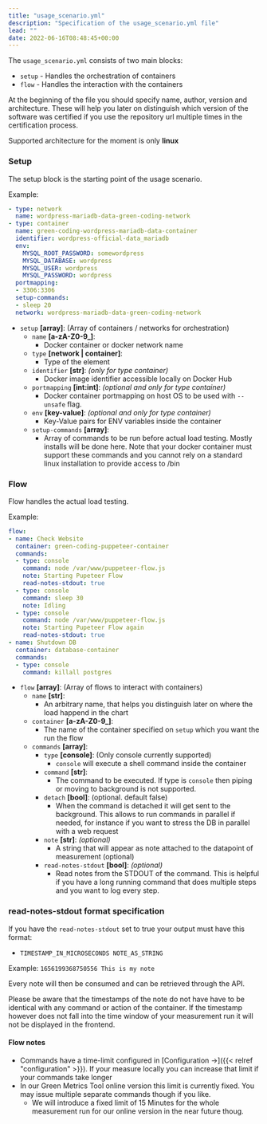 ```yaml
---
title: "usage_scenario.yml"
description: "Specification of the usage_scenario.yml file"
lead: ""
date: 2022-06-16T08:48:45+00:00
---
```


The `usage_scenario.yml` consists of two main blocks:
- `setup` - Handles the orchestration of containers
- `flow` - Handles the interaction with the containers


At the beginning of the file you should specify name, author, version and
architecture.
These will help you later on distinguish which version of the software was certified
if you use the repository url multiple times in the certification process.

Supported architecture for the moment is only **linux**

### Setup
The setup block is the starting point of the usage scenario.

Example:
```yaml
- type: network
  name: wordpress-mariadb-data-green-coding-network
- type: container
  name: green-coding-wordpress-mariadb-data-container
  identifier: wordpress-official-data_mariadb
  env:
    MYSQL_ROOT_PASSWORD: somewordpress
    MYSQL_DATABASE: wordpress
    MYSQL_USER: wordpress
    MYSQL_PASSWORD: wordpress
  portmapping:
  - 3306:3306
  setup-commands:
  - sleep 20
  network: wordpress-mariadb-data-green-coding-network
```

- `setup` **[array]**: (Array of containers / networks for orchestration)
    + `name` **[a-zA-Z0-9_]**:
        * Docker container or docker network name 
    + `type` **[network | container]**:
        * Type of the element
    + `identifier` **[str]**: *(only for type container)*
        * Docker image identifier accessible locally on Docker Hub
    + `portmapping` **[int:int]**: *(optional and only for type container)*
        * Docker container portmapping on host OS to be used with `--unsafe` flag. 
    + `env` **[key-value]**: *(optional and only for type container)*
        * Key-Value pairs for ENV variables inside the container
    + `setup-commands` **[array]**: 
        * Array of commands to be run before actual load testing. Mostly installs will be done here. Note that your docker container must support these commands and you cannot rely on a standard linux installation to provide access to /bin

### Flow
Flow handles the actual load testing.

Example:
```yaml
flow:
- name: Check Website
  container: green-coding-puppeteer-container
  commands:
  - type: console
    command: node /var/www/puppeteer-flow.js
    note: Starting Pupeteer Flow
    read-notes-stdout: true
  - type: console
    command: sleep 30
    note: Idling
  - type: console
    command: node /var/www/puppeteer-flow.js
    note: Starting Pupeteer Flow again
    read-notes-stdout: true
- name: Shutdown DB
  container: database-container
  commands:
  - type: console
    command: killall postgres
```

- `flow` **[array]**: (Array of flows to interact with containers)
    + `name` **[str]**:
        * An arbitrary name, that helps you distinguish later on where the load happend in the chart
    + `container` **[a-zA-Z0-9_]**: 
        * The name of the container specified on `setup` which you want the run the flow
    + `commands` **[array]**:
        * `type` **[console]**: (Only console currently supported)
            - `console` will execute a shell command inside the container
        * `command` **[str]**: 
            - The command to be executed. If type is `console` then piping or moving to background is not supported.
        * `detach` **[bool]**: (optional. default false)
            - When the command is detached it will get sent to the background. This allows to run commands in parallel if needed, for instance if you want to stress the DB in parallel with a web request
        * `note` **[str]**: *(optional)*
            - A string that will appear as note attached to the datapoint of measurement (optional)
        * `read-notes-stdout` **[bool]**: *(optional)*
            - Read notes from the STDOUT of the command. This is helpful if you have a long running command that does multiple steps and you want to log every step.

### read-notes-stdout format specification

If you have the `read-notes-stdout` set to true your output must have this format:

- `TIMESTAMP_IN_MICROSECONDS NOTE_AS_STRING`

Example: 
`1656199368750556 This is my note`

Every note will then be consumed and can be retrieved through the API.

Please be aware that the timestamps of the note do not have have to be identical 
with any command or action of the container. If the timestamp however does not fall
into the time window of your measurement run it will not be displayed in the frontend.

#### Flow notes
- Commands have a time-limit configured in [Configuration →]({{< relref "configuration" >}}). If your measure locally you can increase that limit if your commands take longer
- In our Green Metrics Tool online version this limit is currently fixed. You may issue multiple separate commands though if you like.
    + We will introduce a fixed limit of 15 Minutes for the whole measurement run for our online version in the near future thoug.
